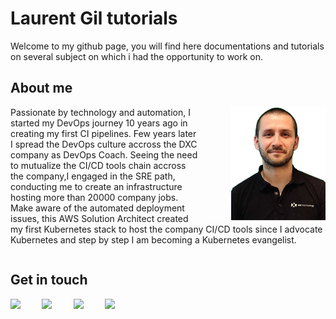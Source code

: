 <!-- <div style="float: right;width:100px">
<img src="https://render.bitstrips.com/v2/cpanel/fb695398-7ef1-4461-987b-73d3a97805fd-bc9fa5d8-e141-4ea4-879d-bc3d4b22abbc-v1.png?transparent=1&palette=1"/>
</div>
<div style="fload:left;width:300px">
<img src="https://www.underconsideration.com/brandnew/archives/dxc_technology_logo_new.png"/>
</div> -->


# Laurent Gil tutorials
 <!-- <div  style="display: block; margin: auto; width:50%">
<img src="https://render.bitstrips.com/v2/cpanel/2a76175b-e7ff-4ec0-b4e0-00ebb1828eb8-bc9fa5d8-e141-4ea4-879d-bc3d4b22abbc-v1.png?transparent=1&palette=1"/>
 </div> -->


Welcome to my github page, you will find here documentations and tutorials on several subject on which i had the opportunity to work on.

## About me

<div style="float:right; width:30%;  margin-left:10%;">
<img src="./img/laurent.png"/>
</div>

Passionate by technology and automation, I started my DevOps journey 10 years ago in creating my first CI pipelines. Few years later I spread the DevOps culture accross the DXC company as DevOps Coach. Seeing the need to mutualize the CI/CD tools chain accross the company,I engaged in the SRE path, conducting me to create an infrastructure hosting more than 20000
company jobs. Make aware of the automated deployment issues, this AWS Solution Architect created my first Kubernetes stack to host the company CI/CD tools since I advocate Kubernetes and step by step I am becoming a Kubernetes evangelist.

<div style="clear: both;"></div>

## Get in touch

<div style="float:left; width:5%; margin-right:5%;">
<a href="https://www.linkedin.com/in/laurent-gil/"> <img src="https://upload.wikimedia.org/wikipedia/commons/thumb/c/ca/LinkedIn_logo_initials.png/768px-LinkedIn_logo_initials.png"/></a>
</div>

<div style="float:left; width:5%; margin-right:5%;">
<a href="https://dxc.workplace.com/profile.php?id=100022938067041"> <img src="https://cdn2.hubspot.net/hubfs/521324/App-Icon-1200x1200-workplacebyfacebook.png"/></a>
</div>

<div style="float:left; width:5%; margin-right:5%;">
<a href="https://twitter.com/angegar"> <img src="https://tech-time.fr/wp-content/uploads/2006/03/twitter.jpg"/></a>
</div>

<div style="float:left; width:5%; margin-right:5%;">
<a href="mailto:laurent.gil@dxc.com"> <img src="https://encrypted-tbn0.gstatic.com/images?q=tbn%3AANd9GcRY6apobJNVnZBDB2Lw6IGuW147vETN1Zqcmw&usqp=CAU"/></a>
</div>

<div style="clear: both;"></div>